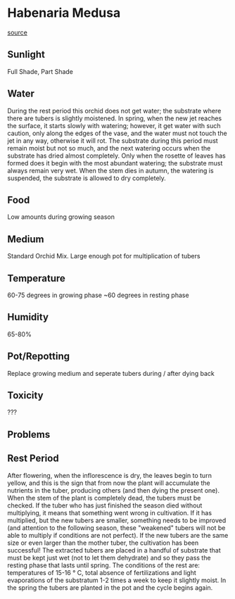 # Habenaria Medusa
[source](https://travaldo.blogspot.com/2018/05/habenaria-medusa-care-and-culture.html)

## Sunlight
Full Shade, Part Shade

## Water
During the rest period this orchid does not get water; the substrate where there are tubers is slightly moistened. 
In spring, when the new jet reaches the surface, it starts slowly with watering; however, it get water with such caution, 
only along the edges of the vase, and the water must not touch the jet in any way, otherwise it will rot. 
The substrate during this period must remain moist but not so much, and the next watering occurs when the 
substrate has dried almost completely. Only when the rosette of leaves has formed does it begin with the most abundant watering; 
the substrate must always remain very wet. When the stem dies in autumn, the watering is suspended, the substrate is allowed to dry completely.

## Food
Low amounts during growing season

## Medium
Standard Orchid Mix. Large enough pot for multiplication of tubers

## Temperature
60-75 degrees in growing phase
~60 degrees in resting phase

## Humidity
65-80%

## Pot/Repotting
Replace growing medium and seperate tubers during / after dying back

## Toxicity
???

## Problems

## Rest Period
 After flowering, when the inflorescence is dry, the leaves begin to turn yellow, 
 and this is the sign that from now the plant will accumulate the nutrients in the tuber, 
 producing others (and then dying the present one). When the stem of the plant is completely dead, 
 the tubers must be checked. If the tuber who has just finished the season died without 
 multiplying, it means that something went wrong in cultivation. If it has multiplied, 
 but the new tubers are smaller, something needs to be improved (and attention to the following season, 
 these "weakened" tubers will not be able to multiply if conditions are not perfect). If the new tubers 
 are the same size or even larger than the mother tuber, the cultivation has been successful! 
 The extracted tubers are placed in a handful of substrate that must be kept just wet (not to let them dehydrate) 
 and so they pass the resting phase that lasts until spring. The conditions of the rest are: temperatures of 15-16 ° C, 
 total absence of fertilizations and light evaporations of the substratum 1-2 times a week to keep it slightly moist. 
 In the spring the tubers are planted in the pot and the cycle begins again.
